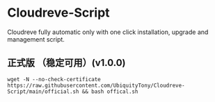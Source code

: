 # Cloudreve-Script
Cloudreve fully automatic only with one click installation, upgrade and management script.

## 正式版 （稳定可用）(v1.0.0)

```shell
wget -N --no-check-certificate https://raw.githubusercontent.com/UbiquityTony/Cloudreve-Script/main/official.sh && bash offical.sh
```
